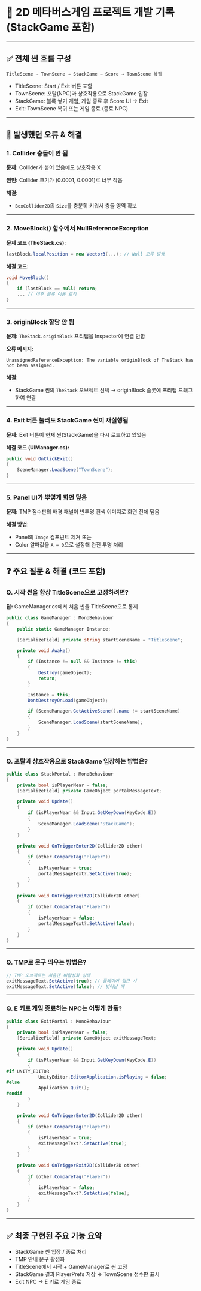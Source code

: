 
# 📘 2D 메타버스게임 프로젝트 개발 기록 (StackGame 포함)

---

## ✅ 전체 씬 흐름 구성

```
TitleScene → TownScene → StackGame → Score → TownScene 복귀
```

- TitleScene: Start / Exit 버튼 포함
- TownScene: 포탈(NPC)과 상호작용으로 StackGame 입장
- StackGame: 블록 쌓기 게임, 게임 종료 후 Score UI → Exit
- Exit: TownScene 복귀 또는 게임 종료 (종료 NPC)

---

## 🐞 발생했던 오류 & 해결

### 1. Collider 충돌이 안 됨
**문제:** Collider가 붙어 있음에도 상호작용 X

**원인:** Collider 크기가 (0.0001, 0.0001)로 너무 작음

**해결:**
- `BoxCollider2D`의 `Size`를 충분히 키워서 충돌 영역 확보

---

### 2. MoveBlock() 함수에서 NullReferenceException
**문제 코드 (TheStack.cs):**
```csharp
lastBlock.localPosition = new Vector3(...); // Null 오류 발생
```

**해결 코드:**
```csharp
void MoveBlock()
{
    if (lastBlock == null) return;
    ... // 이후 블록 이동 로직
}
```

---

### 3. originBlock 할당 안 됨
**문제:** `TheStack.originBlock` 프리팹을 Inspector에 연결 안함

**오류 메시지:**
```
UnassignedReferenceException: The variable originBlock of TheStack has not been assigned.
```

**해결:**
- StackGame 씬의 `TheStack` 오브젝트 선택 → originBlock 슬롯에 프리팹 드래그하여 연결

---

### 4. Exit 버튼 눌러도 StackGame 씬이 재실행됨
**문제:** Exit 버튼이 현재 씬(StackGame)을 다시 로드하고 있었음

**해결 코드 (UIManager.cs):**
```csharp
public void OnClickExit()
{
    SceneManager.LoadScene("TownScene");
}
```

---

### 5. Panel UI가 뿌옇게 화면 덮음
**문제:** TMP 점수판의 배경 패널이 반투명 흰색 이미지로 화면 전체 덮음

**해결 방법:**
- Panel의 `Image` 컴포넌트 제거 또는
- Color 알파값을 `A = 0`으로 설정해 완전 투명 처리

---

## ❓ 주요 질문 & 해결 (코드 포함)

### Q. 시작 씬을 항상 TitleScene으로 고정하려면?
**답:** GameManager.cs에서 처음 씬을 TitleScene으로 통제

```csharp
public class GameManager : MonoBehaviour
{
    public static GameManager Instance;

    [SerializeField] private string startSceneName = "TitleScene";

    private void Awake()
    {
        if (Instance != null && Instance != this)
        {
            Destroy(gameObject);
            return;
        }

        Instance = this;
        DontDestroyOnLoad(gameObject);

        if (SceneManager.GetActiveScene().name != startSceneName)
        {
            SceneManager.LoadScene(startSceneName);
        }
    }
}
```

---

### Q. 포탈과 상호작용으로 StackGame 입장하는 방법은?

```csharp
public class StackPortal : MonoBehaviour
{
    private bool isPlayerNear = false;
    [SerializeField] private GameObject portalMessageText;

    private void Update()
    {
        if (isPlayerNear && Input.GetKeyDown(KeyCode.E))
        {
            SceneManager.LoadScene("StackGame");
        }
    }

    private void OnTriggerEnter2D(Collider2D other)
    {
        if (other.CompareTag("Player"))
        {
            isPlayerNear = true;
            portalMessageText?.SetActive(true);
        }
    }

    private void OnTriggerExit2D(Collider2D other)
    {
        if (other.CompareTag("Player"))
        {
            isPlayerNear = false;
            portalMessageText?.SetActive(false);
        }
    }
}
```

---

### Q. TMP로 문구 띄우는 방법은?

```csharp
// TMP 오브젝트는 처음엔 비활성화 상태
exitMessageText.SetActive(true); // 플레이어 접근 시
exitMessageText.SetActive(false); // 벗어날 때
```

---

### Q. E 키로 게임 종료하는 NPC는 어떻게 만듦?
```csharp
public class ExitPortal : MonoBehaviour
{
    private bool isPlayerNear = false;
    [SerializeField] private GameObject exitMessageText;

    private void Update()
    {
        if (isPlayerNear && Input.GetKeyDown(KeyCode.E))
        {
#if UNITY_EDITOR
            UnityEditor.EditorApplication.isPlaying = false;
#else
            Application.Quit();
#endif
        }
    }

    private void OnTriggerEnter2D(Collider2D other)
    {
        if (other.CompareTag("Player"))
        {
            isPlayerNear = true;
            exitMessageText?.SetActive(true);
        }
    }

    private void OnTriggerExit2D(Collider2D other)
    {
        if (other.CompareTag("Player"))
        {
            isPlayerNear = false;
            exitMessageText?.SetActive(false);
        }
    }
}
```

---

## ✅ 최종 구현된 주요 기능 요약

- StackGame 씬 입장 / 종료 처리
- TMP 안내 문구 활성화
- TitleScene에서 시작 + GameManager로 씬 고정
- StackGame 결과 PlayerPrefs 저장 → TownScene 점수판 표시
- Exit NPC → E 키로 게임 종료
